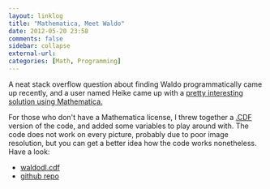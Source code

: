 ```yaml
---
layout: linklog
title: "Mathematica, Meet Waldo"
date: 2012-05-20 23:58
comments: false
sidebar: collapse
external-url: 
categories: [Math, Programming] 
---
```

A neat stack overflow question about finding Waldo programmatically came up recently, and a user named Heike came up with a [pretty interesting solution using Mathematica.](http://stackoverflow.com/questions/8479058/how-do-i-find-waldo-with-mathematica/8479757#8479757)

For those who don't have a Mathematica license, I threw together a [.CDF](http://www.wolfram.com/cdf-player/) version of the code, and added some variables to play around with.  The code does not work on every picture, probably due to poor image resolution, but you can get a better idea how the code works nonetheless.  Have a look:
 
*	[waldodl.cdf](https://github.com/downloads/bcomnes/Mathematica-Waldo/waldodl.cdf) 
*	[github repo](https://github.com/bcomnes/Mathematica-Waldo)


